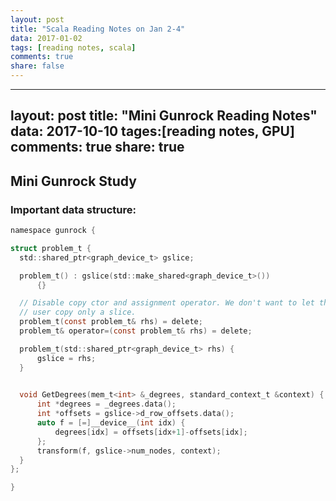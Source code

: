 ```yaml
---
layout: post
title: "Scala Reading Notes on Jan 2-4"
data: 2017-01-02
tags: [reading notes, scala]
comments: true
share: false
---
```

---
layout: post
title: "Mini Gunrock Reading Notes"
data: 2017-10-10
tages:[reading notes, GPU]
comments: true
share: true
---

## Mini Gunrock Study
### Important data structure:

```c
namespace gunrock {

struct problem_t {
  std::shared_ptr<graph_device_t> gslice;

  problem_t() : gslice(std::make_shared<graph_device_t>())
      {}

  // Disable copy ctor and assignment operator. We don't want to let the
  // user copy only a slice.
  problem_t(const problem_t& rhs) = delete;
  problem_t& operator=(const problem_t& rhs) = delete;

  problem_t(std::shared_ptr<graph_device_t> rhs) {
      gslice = rhs;
  }

              
  void GetDegrees(mem_t<int> &_degrees, standard_context_t &context) {
      int *degrees = _degrees.data();
      int *offsets = gslice->d_row_offsets.data();
      auto f = [=]__device__(int idx) {
          degrees[idx] = offsets[idx+1]-offsets[idx];
      };
      transform(f, gslice->num_nodes, context);
  }
};

}
```
